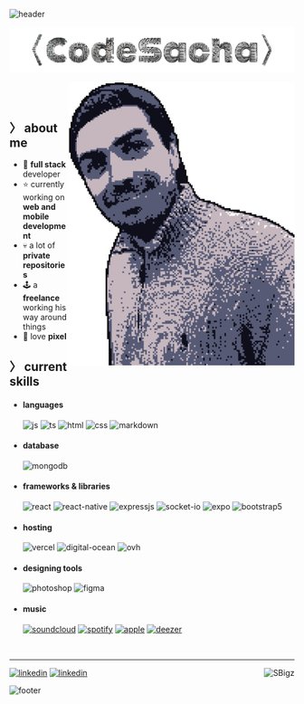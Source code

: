 ![header](https://capsule-render.vercel.app/api?type=waving&color=0:0f0f1b,20:565a75,40:c6b7be,60:c6b7be,80:565a75,100:0f0f1b)

<p align = center ><img src="./banner.png"> </p>

<div>

<img align="right" width="400" height="500" alt="SBigz" src="./right.png"/>

</br>
</br>

<h2> 〉 about me </h2>

- 🦾 **full stack** developer  
- ⭐ currently working on **web and mobile development**
- 💀 a lot of **private repositories**
- 🕹️ a **freelance** working his way around things
- 👾 love **pixel**
  
<h2> 〉 current skills  </h2>
  
- <h4> languages </h4>
  <img src = "https://img.shields.io/badge/JavaScript-black?style=for-the-badge&logo=javascript&logoColor=F7DF1E" alt = "js" />
  <img src = "https://img.shields.io/badge/TypeScript-black?style=for-the-badge&logo=typescript&logoColor=blue" alt = "ts" />
  <img src = "https://img.shields.io/badge/HTML5-black?style=for-the-badge&logo=html5&logoColor=orange" alt = "html" />
  <img src = "https://img.shields.io/badge/CSS3-black?style=for-the-badge&logo=css3&logoColor=blue" alt = "css" />
  <img src = "https://img.shields.io/badge/markdown-%23000000.svg?style=for-the-badge&logo=markdown&logoColor=white" alt = "markdown" />
  
- <h4> database </h4>
  <img src = "https://img.shields.io/badge/MongoDB-black?style=for-the-badge&logo=mongodb&logoColor=green" alt = "mongodb" />

- <h4> frameworks & libraries </h4>
  <img src = "https://img.shields.io/badge/react-black?style=for-the-badge&logo=react&logoColor=%2361DAFB" alt = "react" />
  <img src = "https://img.shields.io/badge/react_native-black?style=for-the-badge&logo=react&logoColor=%2361DAFB" alt = "react-native" />
  <img src = "https://img.shields.io/badge/express.js-black?style=for-the-badge&logo=express&logoColor=%2361DAFB" alt = "expressjs" />
  <img src = "https://img.shields.io/badge/Socket.io-black?style=for-the-badge&logo=socket.io&badgeColor=010101" alt = "socket-io" />
  <img src = "https://img.shields.io/badge/expo-black?style=for-the-badge&logo=expo&logoColor=#D04A37" alt = "expo" />
  <img src = "https://img.shields.io/badge/bootstrap-black?style=for-the-badge&logo=bootstrap&logoColor=violet" alt = "bootstrap5" />

- <h4> hosting </h4>
  <img src = "https://img.shields.io/badge/vercel-black?style=for-the-badge&logo=vercel&logoColor=white" alt = "vercel" />
  <img src = "https://img.shields.io/badge/DigitalOcean-black?style=for-the-badge&logo=digitalOcean&logoColor=blue" alt = "digital-ocean" />
  <img src = "https://img.shields.io/badge/ovh-black?style=for-the-badge&logo=ovh&logoColor=lightblue" alt = "ovh" />
- <h4> designing tools </h4>
  <img src = "https://img.shields.io/badge/adobe%20photoshop-black?style=for-the-badge&logo=adobe%20photoshop&logoColor=cyan" alt = "photoshop" />
  <img src = "https://img.shields.io/badge/figma-black?style=for-the-badge&logo=figma&logoColor=violet" alt = "figma" />
- <h4> music </h4>
  <a href="https://www.soundcloud.com/sbigz" target="_blank"><img src = "https://img.shields.io/badge/sound%20cloud-black?style=for-the-badge&logo=soundcloud&logoColor=orange" alt = "soundcloud" /></a>
  <a href="https://open.spotify.com/artist/0ggEZfElbLKckqn4O5vbcP" target="_blank"><img src = "https://img.shields.io/badge/Spotify-black?style=for-the-badge&logo=spotify&logoColor=green" alt = "spotify" /></a>
  <a href="https://music.apple.com/fr/artist/sbigz/1540002649" target="_blank"><img src = "https://img.shields.io/badge/Apple_Music-black?style=for-the-badge&logo=apple-music&logoColor=fc3c44" alt = "apple" /></a>
  <a href="https://www.deezer.com/fr/artist/113167382" target="_blank"><img src = "https://img.shields.io/badge/Deezer-black?style=for-the-badge&logo=deezer&logoColor=blue" alt = "deezer" /></a>

</br>

</div>

---

<img align="right" src="https://komarev.com/ghpvc/?username=SBigz&label=Visitors_👀&color=lightgray&style=flat-square" alt="SBigz" />

<a href="https://www.linkedin.com/company/93264941/" target="_blank"><img src="https://img.shields.io/badge/-CodeSacha-blue?logo=linkedin&style=flat-square" alt="linkedin"></a>
<a href="https://www.linkedin.com/in/sacha-bigou" target="_blank"><img src="https://img.shields.io/badge/-Sacha_Bigou-blue?logo=linkedin&style=flat-square" alt="linkedin"></a>

![footer](https://capsule-render.vercel.app/api?type=waving&color=0:0f0f1b,20:565a75,40:c6b7be,60:c6b7be,80:565a75,100:0f0f1b&section=footer)
